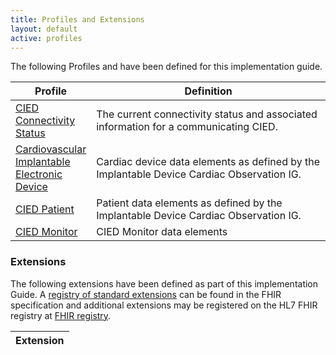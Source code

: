 ```yaml
---
title: Profiles and Extensions
layout: default
active: profiles
---
```


The following Profiles and have been defined for this implementation guide.

<div>
	<table class="grid">
		<thead>
			<tr>
			  <th width="25%">Profile</th>
			  <th width="75%">Definition</th>
			</tr>
		</thead>
		<tbody>
          <tr>
            <td><a href="StructureDefinition-CIEDConnectivityStatus.html">CIED Connectivity Status</a></td>
            <td>The current connectivity status and associated information for a communicating CIED.</td>
          </tr>
          <tr>
            <td><a href="StructureDefinition-CIEDDevice.html">Cardiovascular Implantable Electronic Device</a></td>
            <td>Cardiac device data elements as defined by the Implantable Device Cardiac Observation IG.</td>
          </tr>
          <tr>
            <td><a href="StructureDefinition-CIEDPatient.html">CIED Patient</a></td>
            <td>Patient data elements as defined by the Implantable Device Cardiac Observation IG.</td>
          </tr>
          <tr>
            <td><a href="StructureDefinition-CIEDMonitor.html">CIED Monitor</a></td>
            <td>CIED Monitor data elements</td>
          </tr>
        </tbody>
    </table>
</div>

### Extensions

The following extensions have been defined as part of this implementation Guide. A [registry of standard extensions]({{site.data.fhir.path}}extensibility-registry.html) can be found in the FHIR specification and additional extensions may be registered on the HL7 FHIR registry at [FHIR registry](http://hl7.org/fhir/registry).

|Extension|
|:----|
